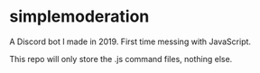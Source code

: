 # simplemoderation
A Discord bot I made in 2019. First time messing with JavaScript.

This repo will only store the .js command files, nothing else.
